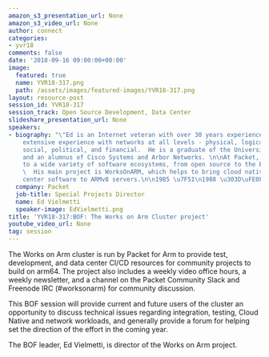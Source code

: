 ```yaml
---
amazon_s3_presentation_url: None
amazon_s3_video_url: None
author: connect
categories:
- yvr18
comments: false
date: '2018-09-16 09:00:00+00:00'
image:
  featured: true
  name: YVR18-317.png
  path: /assets/images/featured-images/YVR18-317.png
layout: resource-post
session_id: YVR18-317
session_track: Open Source Development, Data Center
slideshare_presentation_url: None
speakers:
- biography: "\"Ed is an Internet veteran with over 30 years experience.\n\nHe has
    extensive experience with networks at all levels - physical, logical, technical,
    social, political, and financial.  He is a graduate of the University of Michigan,
    and an alumnus of Cisco Systems and Arbor Networks. \n\nAt Packet, Ed leads outreach
    to a wide variety of software ecosystems, from open source to the Enterprise.
    \  His main project is WorksOnARM, which helps to bring cloud native and data
    center software to ARMv8 servers.\n\n1985 \u7F51\n1988 \u303D\uFE0F\n\""
  company: Packet
  job-title: Special Projects Director
  name: Ed Vielmetti
  speaker-image: EdVielmetti.png
title: 'YVR18-317:BOF: The Works on Arm Cluster project'
youtube_video_url: None
tag: session
---
```


The Works on Arm cluster is run by Packet for Arm to provide test, development, and data center CI/CD resources for community projects to build on arm64. The project also includes a weekly video office hours, a weekly newsletter, and a channel on the Packet Community Slack and Freenode IRC (#worksonarm) for community discussion.

This BOF session will provide current and future users of the cluster an opportunity to discuss technical issues regarding integration, testing, Cloud Native and network workloads, and generally provide a forum for helping set the direction of the effort in the coming year.

The BOF leader, Ed Vielmetti, is director of the Works on Arm project.